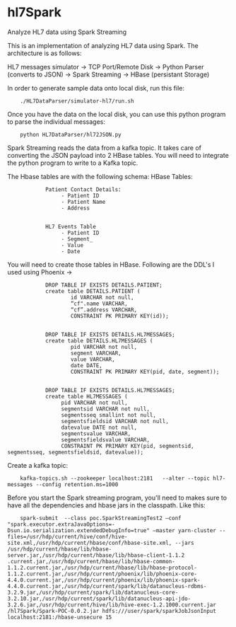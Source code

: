 # hl7Spark
Analyze HL7 data using Spark Streaming

This is an implementation of analyzing HL7 data using Spark. The architecture is as follows: 

HL7 messages simulator -> TCP Port/Remote Disk -> Python Parser (converts to JSON) -> Spark Streaming -> HBase (persistant Storage) 


In order to generate sample data onto local disk, run this file: 

        ./HL7DataParser/simulator-hl7/run.sh
        
Once you have the data on the local disk, you can use this python program to parse the individual messages:

        python HL7DataParser/hl72JSON.py

Spark Streaming reads the data from a kafka topic. It takes care of converting the JSON payload into 2 HBase tables. 
You will need to integrate the python program to write to a Kafka topic. 

The Hbase tables are with the following schema:
HBase Tables:

                Patient Contact Details: 
                     - Patient ID
                     - Patient Name
                     - Address 


                HL7 Events Table 
                     - Patient ID 
                     - Segment_
                     - Value
                     - Date
     
     
You will need to create those tables in HBase. Following are the DDL's I used using Phoenix ->

                DROP TABLE IF EXISTS DETAILS.PATIENT;
                create table DETAILS.PATIENT (
                        id VARCHAR not null,
                        “cf".name VARCHAR,
                        “cf”.address VARCHAR,
                        CONSTRAINT PK PRIMARY KEY(id));


                DROP TABLE IF EXISTS DETAILS.HL7MESSAGES;
                create table DETAILS.HL7MESSAGES (
                        pid VARCHAR not null,
                        segment VARCHAR,
                        value VARCHAR,
                        date DATE,
                        CONSTRAINT PK PRIMARY KEY(pid, date, segment));


                DROP TABLE IF EXISTS DETAILS.HL7MESSAGES;
                create table HL7MESSAGES (
                     pid VARCHAR not null,
                     segmentsid VARCHAR not null,
                     segmentsseq smallint not null,
                     segmentsfieldsid VARCHAR not null,
                     datevalue DATE not null,
                     segmentsvalue VARCHAR,
                     segmentsfieldsvalue VARCHAR, 
                     CONSTRAINT PK PRIMARY KEY(pid, segmentsid, segmentsseq, segmentsfieldsid, datevalue));


Create a kafka topic:

        kafka-topics.sh --zookeeper localhost:2181   --alter --topic hl7-messages --config retention.ms=1000

Before you start the Spark streaming program, you'll need to makes sure to have all the dependencies and hbase jars in the classpath. Like this: 

        spark-submit  --class poc.SparkStreamingTest2 —conf "spark.executor.extraJavaOptions=-Dsun.io.serialization.extendedDebugInfo=true" —master yarn-cluster --files=/usr/hdp/current/hive/conf/hive-site.xml,/usr/hdp/current/hbase/conf/hbase-site.xml, --jars /usr/hdp/current/hbase/lib/hbase-server.jar,/usr/hdp/current/hbase/lib/hbase-client-1.1.2 .current.jar,/usr/hdp/current/hbase/lib/hbase-common-1.1.2.current.jar,/usr/hdp/current/hbase/lib/hbase-protocol-1.1.2.current.jar,/usr/hdp/current/phoenix/lib/phoenix-core-4.4.0.current.jar,/usr/hdp/current/phoenix/lib/phoenix-spark-4.4.0.current.jar,/usr/hdp/current/spark/lib/datanucleus-rdbms-3.2.9.jar,/usr/hdp/current/spark/lib/datanucleus-core-3.2.10.jar,/usr/hdp/current/spark/lib/datanucleus-api-jdo-3.2.6.jar,/usr/hdp/current/hive/lib/hive-exec-1.2.1000.current.jar /hl7Spark/Spark-POC-0.0.2.jar hdfs:///user/spark/sparkJobJsonInput localhost:2181:/hbase-unsecure 15




